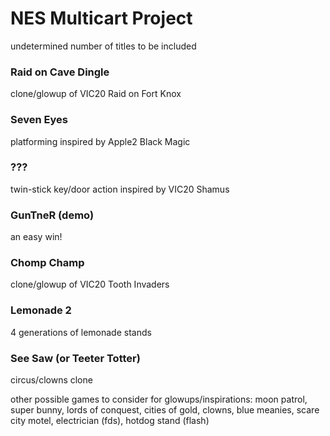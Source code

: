 # NES Multicart Project
undetermined number of titles to be included

### Raid on Cave Dingle
clone/glowup of VIC20 Raid on Fort Knox

### Seven Eyes
platforming inspired by Apple2 Black Magic

### ???
twin-stick key/door action inspired by VIC20 Shamus

### GunTneR (demo)
an easy win!

### Chomp Champ
clone/glowup of VIC20 Tooth Invaders

### Lemonade 2
4 generations of lemonade stands

### See Saw (or Teeter Totter)
circus/clowns clone

other possible games to consider for glowups/inspirations: moon patrol, super bunny, lords of conquest, cities of gold, clowns, blue meanies, scare city motel, electrician (fds), hotdog stand (flash)
